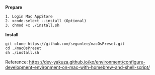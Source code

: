 <b>Prepare</b>
```
1. Login Mac AppStore
2. xcode-select --install (Optional)
3. chmod +x ./install.sh
```

<b>Install</b>
```
git clone https://github.com/segunlee/macOsPreset.git
cd ./macOsPreset
sh ./install.sh
```



Reference: https://dev-yakuza.github.io/ko/environment/configure-development-environment-on-mac-with-homebrew-and-shell-script/

